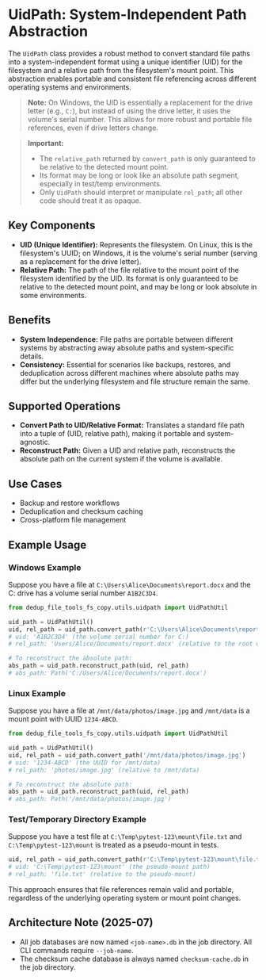 # UidPath: System-Independent Path Abstraction

The `UidPath` class provides a robust method to convert standard file paths into a system-independent format using a unique identifier (UID) for the filesystem and a relative path from the filesystem's mount point. This abstraction enables portable and consistent file referencing across different operating systems and environments.

> **Note:** On Windows, the UID is essentially a replacement for the drive letter (e.g., `C:`), but instead of using the drive letter, it uses the volume's serial number. This allows for more robust and portable file references, even if drive letters change.

> **Important:**
> - The `relative_path` returned by `convert_path` is only guaranteed to be relative to the detected mount point.
> - Its format may be long or look like an absolute path segment, especially in test/temp environments.
> - Only `UidPath` should interpret or manipulate `rel_path`; all other code should treat it as opaque.

## Key Components

- **UID (Unique Identifier):** Represents the filesystem. On Linux, this is the filesystem's UUID; on Windows, it is the volume's serial number (serving as a replacement for the drive letter).
- **Relative Path:** The path of the file relative to the mount point of the filesystem identified by the UID. Its format is only guaranteed to be relative to the detected mount point, and may be long or look absolute in some environments.

## Benefits

- **System Independence:** File paths are portable between different systems by abstracting away absolute paths and system-specific details.
- **Consistency:** Essential for scenarios like backups, restores, and deduplication across different machines where absolute paths may differ but the underlying filesystem and file structure remain the same.

## Supported Operations

- **Convert Path to UID/Relative Format:** Translates a standard file path into a tuple of (UID, relative path), making it portable and system-agnostic.
- **Reconstruct Path:** Given a UID and relative path, reconstructs the absolute path on the current system if the volume is available.

## Use Cases

- Backup and restore workflows
- Deduplication and checksum caching
- Cross-platform file management

## Example Usage

### Windows Example
Suppose you have a file at `C:\Users\Alice\Documents\report.docx` and the C: drive has a volume serial number `A1B2C3D4`.

```python
from dedup_file_tools_fs_copy.utils.uidpath import UidPathUtil

uid_path = UidPathUtil()
uid, rel_path = uid_path.convert_path(r'C:\Users\Alice\Documents\report.docx')
# uid: 'A1B2C3D4' (the volume serial number for C:)
# rel_path: 'Users/Alice/Documents/report.docx' (relative to the root of C:\)

# To reconstruct the absolute path:
abs_path = uid_path.reconstruct_path(uid, rel_path)
# abs_path: Path('C:/Users/Alice/Documents/report.docx')
```

### Linux Example
Suppose you have a file at `/mnt/data/photos/image.jpg` and `/mnt/data` is a mount point with UUID `1234-ABCD`.

```python
from dedup_file_tools_fs_copy.utils.uidpath import UidPathUtil

uid_path = UidPathUtil()
uid, rel_path = uid_path.convert_path('/mnt/data/photos/image.jpg')
# uid: '1234-ABCD' (the UUID for /mnt/data)
# rel_path: 'photos/image.jpg' (relative to /mnt/data)

# To reconstruct the absolute path:
abs_path = uid_path.reconstruct_path(uid, rel_path)
# abs_path: Path('/mnt/data/photos/image.jpg')
```

### Test/Temporary Directory Example
Suppose you have a test file at `C:\Temp\pytest-123\mount\file.txt` and `C:\Temp\pytest-123\mount` is treated as a pseudo-mount in tests.

```python
uid, rel_path = uid_path.convert_path(r'C:\Temp\pytest-123\mount\file.txt')
# uid: 'C:\Temp\pytest-123\mount' (the pseudo-mount path)
# rel_path: 'file.txt' (relative to the pseudo-mount)
```

This approach ensures that file references remain valid and portable, regardless of the underlying operating system or mount point changes.

## Architecture Note (2025-07)
- All job databases are now named `<job-name>.db` in the job directory. All CLI commands require `--job-name`.
- The checksum cache database is always named `checksum-cache.db` in the job directory.
